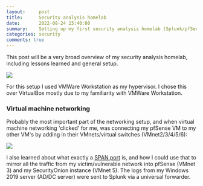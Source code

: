 ```yaml
---
layout:     post
title:      Security analysis homelab
date:       2022-08-24 23:40:00
summary:    Setting up my first security analysis homelab (Splunk/pfSense)
categories: security
comments: true
---
```


This post will be a very broad overview of my security analysis homelab, including lessons learned and general setup.

![](https://www.bgigurtsis.com/pictures/posts/homelab/NetworkMap.png)

For this setup I used VMWare Workstation as my hypervisor. I chose this over VirtualBox mostly due to my familiarity with VMWare Workstation.

### Virtual machine networking


Probably the most important part of the networking setup, and when virtual machine networking 'clicked' for me, was connecting my pfSense VM to my other VM's by adding in their VMnets/virtual switches (VMnet2/3/4/5/6):

![](https://www.bgigurtsis.com/pictures/posts/homelab/PfAdapters.jpg)

I also learned about what exactly a [SPAN port](https://www.garlandtechnology.com/tap-vs-span) is, and how I could use that to mirror all the traffic from my victim/vulnerable network into pfSense (VMnet 3) and my SecurityOnion instance (VMnet 5). The logs from my Windows 2019 server (AD/DC server) were sent to Splunk via a universal forwarder.
